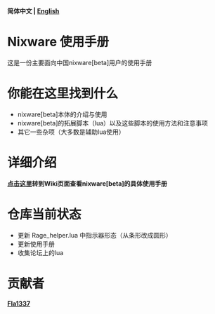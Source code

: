 **简体中文 | [English](./README_en-us.md)**
# Nixware 使用手册
这是一份主要面向中国nixware[beta]用户的使用手册

# 你能在这里找到什么
* nixware[beta]本体的介绍与使用
* nixware[beta]的拓展脚本（lua）以及这些脚本的使用方法和注意事项
* 其它一些杂项（大多数是辅助lua使用）

# 详细介绍

**[点击这里](https://github.com/EPCN-fla/Nixware-Instruction/wiki/%5BCN%5D-Nixware-%E4%BD%BF%E7%94%A8%E6%89%8B%E5%86%8C)转到Wiki页面查看nixware[beta]的具体使用手册**

# 仓库当前状态
* 更新 Rage_helper.lua 中指示器形态（从条形改成圆形）
* 更新使用手册
* 收集论坛上的lua

# 贡献者
**[Fla1337](https://github.com/EPCN-fla)**
